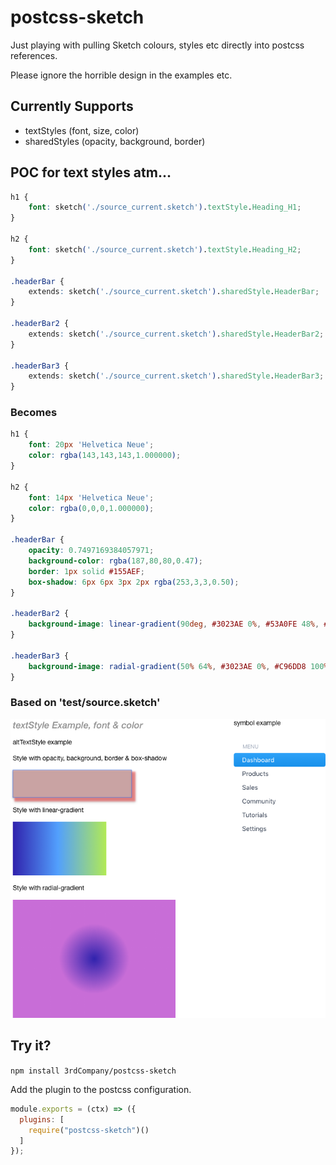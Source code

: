 # postcss-sketch
Just playing with pulling Sketch colours, styles etc directly into postcss references.

Please ignore the horrible design in the examples etc.

## Currently Supports

- textStyles (font, size, color)
- sharedStyles (opacity, background, border)

## POC for text styles atm...

```css
h1 {
    font: sketch('./source_current.sketch').textStyle.Heading_H1;
}

h2 {
    font: sketch('./source_current.sketch').textStyle.Heading_H2;
}

.headerBar {
    extends: sketch('./source_current.sketch').sharedStyle.HeaderBar;
}

.headerBar2 {
    extends: sketch('./source_current.sketch').sharedStyle.HeaderBar2;
}

.headerBar3 {
    extends: sketch('./source_current.sketch').sharedStyle.HeaderBar3;
}
```

### Becomes

```css
h1 {
    font: 20px 'Helvetica Neue';
    color: rgba(143,143,143,1.000000);
}

h2 {
    font: 14px 'Helvetica Neue';
    color: rgba(0,0,0,1.000000);
}

.headerBar {
    opacity: 0.7497169384057971;
    background-color: rgba(187,80,80,0.47);
    border: 1px solid #155AEF;
    box-shadow: 6px 6px 3px 2px rgba(253,3,3,0.50);
}

.headerBar2 {
    background-image: linear-gradient(90deg, #3023AE 0%, #53A0FE 48%, #B4ED50 100%);
}

.headerBar3 {
    background-image: radial-gradient(50% 64%, #3023AE 0%, #C96DD8 100%);
}
```

### Based on 'test/source.sketch'

![Image of Sketch file](./doc/source_current.png)

## Try it?

`npm install 3rdCompany/postcss-sketch`

Add the plugin to the postcss configuration.

```js
module.exports = (ctx) => ({
  plugins: [
    require("postcss-sketch")()
  ]
});
```